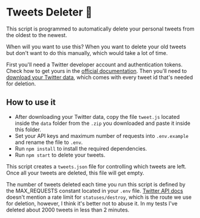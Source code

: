 # Tweets Deleter 🚮

This script is programmed to automatically delete your personal tweets from the oldest to the newest.

When will you want to use this? When you want to delete your old tweets but don't want to do this manually, which would take a lot of time.

First you'll need a Twitter developer account and authentication tokens. Check how to get yours in the [official documentation](https://developer.twitter.com/en/docs/twitter-api/getting-started/guide). Then you'll need to [download your Twitter data](https://help.twitter.com/pt/managing-your-account/how-to-download-your-twitter-archive), which comes with every tweet id that's needed for deletion.

## How to use it

- After downloading your Twitter data, copy the file `tweet.js` located inside the `data` folder from the `.zip` you downloaded and paste it inside this folder.
- Set your API keys and maximum number of requests into `.env.example` and rename the file to `.env`.
- Run `npm install` to install the required dependencies.
- Run `npm start` to delete your tweets.

This script creates a `tweets.json` file for controlling which tweets are left. Once all your tweets are deleted, this file will get empty. 

The number of tweets deleted each time you run this script is defined by the MAX_REQUESTS constant located in your `.env` file. [Twitter API docs](https://developer.twitter.com/en/docs/twitter-api/v1/rate-limits) doesn't mention a rate limit for `statuses/destroy`, which is the route we use for deletion, however, I think it's better not to abuse it. In my tests I've deleted about 2000 tweets in less than 2 minutes.